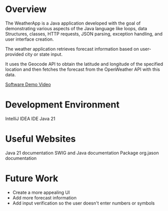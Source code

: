 # Overview

The WeatherApp is a Java application developed with the goal of demonstrating various aspects of the Java language like loops, data Structures, classes, HTTP requests, JSON parsing, exception handling, and user interface creation.

The weather application retrieves forecast information based on user-provided city or state input.

It uses the Geocode API to obtain the latitude and longitude of the specified location and then fetches the forecast from the OpenWeather API with this data.

[Software Demo Video](https://www.youtube.com/watch?v=y46BO7_silw)

# Development Environment
IntelliJ IDEA IDE
Java 21


# Useful Websites
Java 21 documentation
SWIG and Java documentation
Package org.jason documentation


# Future Work

* Create a more appealing UI
* Add more forecast information
* Add input verification so the user doesn't enter numbers or symbols



